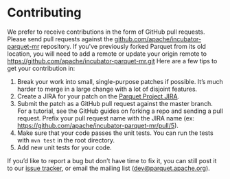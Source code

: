 <!--
  ~ Licensed to the Apache Software Foundation (ASF) under one
  ~ or more contributor license agreements.  See the NOTICE file
  ~ distributed with this work for additional information
  ~ regarding copyright ownership.  The ASF licenses this file
  ~ to you under the Apache License, Version 2.0 (the
  ~ "License"); you may not use this file except in compliance
  ~ with the License.  You may obtain a copy of the License at
  ~
  ~   http://www.apache.org/licenses/LICENSE-2.0
  ~
  ~ Unless required by applicable law or agreed to in writing,
  ~ software distributed under the License is distributed on an
  ~ "AS IS" BASIS, WITHOUT WARRANTIES OR CONDITIONS OF ANY
  ~ KIND, either express or implied.  See the License for the
  ~ specific language governing permissions and limitations
  ~ under the License.
  -->

# Contributing
We prefer to receive contributions in the form of GitHub pull requests. Please send pull requests against the [github.com/apache/incubator-parquet-mr](https://github.com/apache/incubator-parquet-mr) repository. If you've previously forked Parquet from its old location, you will need to add a remote or update your origin remote to https://github.com/apache/incubator-parquet-mr.git
Here are a few tips to get your contribution in:

  1. Break your work into small, single-purpose patches if possible. It’s much harder to merge in a large change with a lot of disjoint features.
  2. Create a JIRA for your patch on the [Parquet Project JIRA](https://issues.apache.org/jira/browse/PARQUET).
  3. Submit the patch as a GitHub pull request against the master branch. For a tutorial, see the GitHub guides on forking a repo and sending a pull request. Prefix your pull request name with the JIRA name (ex: https://github.com/apache/incubator-parquet-mr/pull/5).
  4. Make sure that your code passes the unit tests. You can run the tests with `mvn test` in the root directory. 
  5. Add new unit tests for your code. 

If you’d like to report a bug but don’t have time to fix it, you can still post it to our [issue tracker](https://issues.apache.org/jira/browse/PARQUET), or email the mailing list (dev@parquet.apache.org).
